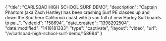 {
    "title": "CARLSBAD HIGH SCHOOL SURF DEMO",
    "description": "Captain Phantom (aka Zach Hartley) has been crashing Surf PE classes up and down the Southern California coast with a van full of new Hurley Surfboards to pa...",
    "videoid": "158694",
    "date_created": "1398292504",
    "date_modified": "1418181333",
    "type": "captivate",
    "layout": "video",
    "url": "\/v\/carlsbad-high-school-surf-demo\/158694"
}